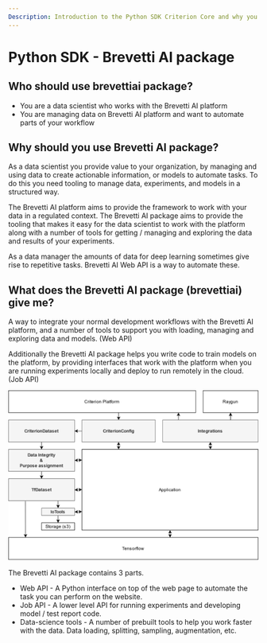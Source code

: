 ```yaml
---
Description: Introduction to the Python SDK Criterion Core and why you should use it
---
```


# Python SDK - Brevetti AI package

## Who should use brevettiai package?

* You are a data scientist who works with the Brevetti AI platform
* You are managing data on Brevetti AI platform and want to automate parts of your workflow

## Why should you use Brevetti AI package? <a id="docs-internal-guid-d2d0424b-7fff-d7af-abd8-ee10edac50f0"></a>

As a data scientist you provide value to your organization, by managing and using data to create actionable information, or models to automate tasks. To do this you need tooling to manage data, experiments, and models in a structured way.  


The Brevetti AI platform aims to provide the framework to work with your data in a regulated context. The Brevetti AI package aims to provide the tooling that makes it easy for the data scientist to work with the platform along with a number of tools for getting / managing and exploring the data and results of your experiments.  


As a data manager the amounts of data for deep learning sometimes give rise to repetitive tasks. Brevetti AI Web API is a way to automate these.

## What does the Brevetti AI package \(brevettiai\) give me?

A way to integrate your normal development workflows with the Brevetti AI platform, and a number of tools to support you with loading, managing and exploring data and models. \(Web API\)

Additionally the Brevetti AI package helps you write code to train models on the platform, by providing interfaces that work with the platform when you are running experiments locally and deploy to run remotely in the cloud. \(Job API\)

![Overview over how a sample application could be implemented with Criterion Core \(grey\)](../../../.gitbook/assets/criterion-core-1-.png)



The Brevetti AI package contains 3 parts.

* Web API - A Python interface on top of the web page to automate the task you can perform on the website.
* Job API - A lower level API for running experiments and developing model / test report code.
* Data-science tools - A number of prebuilt tools to help you work faster with the data. Data loading, splitting, sampling, augmentation, etc.

